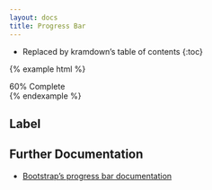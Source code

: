```yaml
---
layout: docs
title: Progress Bar
---
```


* Replaced by kramdown’s table of contents
{:toc}

{% example html %}
<div class="progress">
    <div class="progress-bar" role="progressbar" aria-valuenow="60" aria-valuemin="0" aria-valuemax="100" style="width: 60%;">
	<span class="sr-only">60% Complete</span>
    </div>
</div>
{% endexample %}

## Label

## Further Documentation

* [Bootstrap’s progress bar documentation](http://getbootstrap.com/components/#progress)

